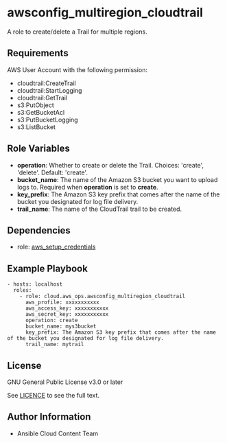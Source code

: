 awsconfig_multiregion_cloudtrail
==================

A role to create/delete a Trail for multiple regions.

Requirements
------------

AWS User Account with the following permission:

* cloudtrail:CreateTrail
* cloudtrail:StartLogging
* cloudtrail:GetTrail
* s3:PutObject
* s3:GetBucketAcl
* s3:PutBucketLogging
* s3:ListBucket

Role Variables
--------------

* **operation**: Whether to create or delete the Trail. Choices: 'create', 'delete'. Default: 'create'.
* **bucket_name**: The name of the Amazon S3 bucket you want to upload logs to. Required when **operation** is set to **create**.
* **key_prefix**: The Amazon S3 key prefix that comes after the name of the bucket you designated for log file delivery.
* **trail_name**: The name of the CloudTrail trail to be created.

Dependencies
------------

- role: [aws_setup_credentials](../aws_setup_credentials/README.md)

Example Playbook
----------------

    - hosts: localhost
      roles:
        - role: cloud.aws_ops.awsconfig_multiregion_cloudtrail
          aws_profile: xxxxxxxxxxx
          aws_access_key: xxxxxxxxxxx
          aws_secret_key: xxxxxxxxxxx
          operation: create
          bucket_name: mys3bucket
          key_prefix: The Amazon S3 key prefix that comes after the name of the bucket you designated for log file delivery.
          trail_name: mytrail

License
-------

GNU General Public License v3.0 or later

See [LICENCE](https://github.com/ansible-collections/cloud.aws_ops/blob/main/LICENSE) to see the full text.

Author Information
------------------

- Ansible Cloud Content Team